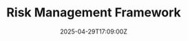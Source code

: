 ---
title: Risk Management Framework
linkTitle: Risk Management Framework
date: '2025-04-29T17:09:00Z'
weight: 1
description: No content
draft: false
ref: risk-management-framework
---